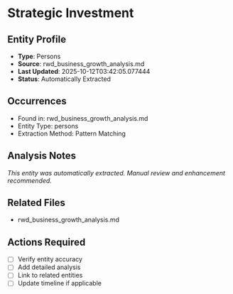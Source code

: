 # Strategic Investment

## Entity Profile
- **Type**: Persons
- **Source**: rwd_business_growth_analysis.md
- **Last Updated**: 2025-10-12T03:42:05.077444
- **Status**: Automatically Extracted

## Occurrences
- Found in: rwd_business_growth_analysis.md
- Entity Type: persons
- Extraction Method: Pattern Matching

## Analysis Notes
*This entity was automatically extracted. Manual review and enhancement recommended.*

## Related Files
- rwd_business_growth_analysis.md

## Actions Required
- [ ] Verify entity accuracy
- [ ] Add detailed analysis
- [ ] Link to related entities
- [ ] Update timeline if applicable
